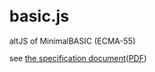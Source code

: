 basic.js
========

altJS of MinimalBASIC (ECMA-55)

see [the specification document](http://sourceforge.net/p/buraphakit/MinimalBASIC/ci/default/tree/ECMA-55.TXT)([PDF](http://www.ecma-international.org/publications/files/ECMA-ST-WITHDRAWN/ECMA-55,%201st%20Edition,%20January%201978.pdf))
